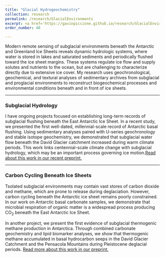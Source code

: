 ```yaml
---
title: "Glacial Hydrogeochemistry"
collection: research
permalink: /research/GlacialEnvironments
excerpt: <a href='https://gavinpiccione.github.io/research/GlacialEnvironments'><br/><img src='/images/Glacier.png'>
order_number: 40

---
```

Modern remote sensing of subglacial environments beneath the Antarctic and Greenland Ice Sheets reveals dynamic hydrologic systems, where water is stored in lakes and saturated sediments and periodically flushed toward the ice sheet margins. These systems regulate ice flow and supply solutes and nutrients to the ocean, but are challenging to characterize directly due to extensive ice cover. My research uses geochronological, geochemical, and textural analyses of sedimentary archives from subglacial and proglacial environments to reconstruct biogeochemical processes and environmental conditions beneath and in front of ice sheets.

---
### Subglacial Hydrology
I have ongoing projects focused on establishing long-term records of subglacial flushing beneath the East Antarctic Ice Sheet. In a recent study, we presented the first well-dated, millennial-scale record of Antarctic basal flushing. Using sedimentary analyses paired with U-series geochronology and stable isotope geochemistry, we demonstrated that subglacial water flow beneath the David Glacier catchment increased during warm climate periods. This work links centennial-scale climate change with subglacial hydrology, which may be an important process governing ice motion.[Read about this work in our recent preprint.](https://essopenarchive.org/doi/full/10.22541/essoar.172656755.50760515)


---
### Carbon Cycling Beneath Ice Sheets
Tsolated subglacial environments may contain vast stores of carbon dioxide and methane, which are prone to release during deglaciation. However, carbon cycling beneath the Antarctic ice sheet remains poorly constrained. In our work on Antarctic basal carbonate samples, we demonstrate that microbial respiration of organic matter is a widespread process producing CO<sub>2</sub> beneath the East Antarctic Ice Sheet.

In another project, we present the first evidence of subglacial thermogenic methane production in Antarctica. Through combined carbonate geochemistry and lipid biomarker analyses, we show that thermogenic methane accumulated in basal hydrocarbon seeps in the David Glacier Catchment and the Pensacola Mountains during Pleistocene deglacial periods. [Read more about this work in our preprint.](https://doi.org/10.31223/X5HM89)